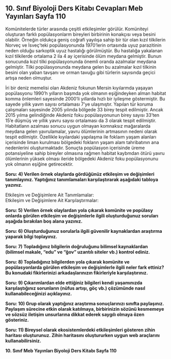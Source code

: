 ## 10. Sınıf Biyoloji Ders Kitabı Cevapları Meb Yayınları Sayfa 110

Komünitelerde türler arasında çeşitli etkileşimler görülür. Komüniteyi oluşturan farklı popülasyonlarm bireyleri birbirinin konakçısı veya besini olabilir. Örneğin oldukça geniş coğrafi yayılışa sahip bir tür olan kızıl tilkilerin Norveç ve İsveç’teki popülasyonunda 1970’lerin ortasında uyuz parazitinin neden olduğu sarkoptik uyuz hastalığı görülmüştür. Bu hastalığa yakalanan kızıl tilkilerde ortalama 2 ila 4 ay içerisinde ölüm meydana gelmiştir. Bunun sonucunda kızıl tilki popülasyonunda önemli oranda azalmalar meydana gelmiştir. Tilki popülasyonunda meydana gelen bu azalmalar kızıl tilkinin besini olan yaban tavşanı ve orman tavuğu gibi türlerin sayısında geçici artışa neden olmuştur.

İri bir deniz memelisi olan Akdeniz fokunun Mersin kıyılarmda yaşayan popülasyonu 1990’h yılların başmda yok olmanın eşiğindeyken alman habitat komma önlemleri sayesinde 2000’li yıllarda hızlı bir iyileşme göstermiştir. Bu sayede yıllık yavm sayısı ortalaması 7’ye ulaşmıştır. Yapılan tür koruma çalışmaları sayesinde 2005 yılında bölgede 33 birey tespit edilmiştir. Ancak 2015 yılma gelindiğinde Akdeniz foku popülasyonunun birey sayısı 33’ten 15’e düşmüş ve yıllık yavru sayısı ortalaması da 3 olarak tespit edilmiştir. Habitatlann azalması sonucu uygun olmayan komnaksız mağaralarda meydana gelen yavrulamalar, yavru ölümlerinin artmasının nedeni olarak tespit edilmiştir. Özellikle kıyılardaki yapılaşma ile foklaım yaşam alanları içerisinde liman kurulması bölgedeki fokların yaşam alam tahribatının ana nedenlerini oluşturmaktadır. Sonuçta popülasyon içerisinde üreme potansiyeline sahip bireyler olmasına rağmen habitat kaybmdan ötürü yavru ölümlerinin yüksek olması ileride bölgedeki Akdeniz foku popülasyonunu yok olmanın eşiğine getirecektir.

**Soru: 4) Verilen örnek olaylarda gördüğünüz etkileşim ve değişimleri tanımlayınız. Yaptığınız tanımlamaları karşılaştırarak aşağıdaki tabloya yazınız.**

Etkileşim ve Değişimlere Ait Tanımlamalar:  
 Etkileşim ve Değişimlere Ait Karşılaştırmalar:

**Soru: 5) Verilen örnek olaylardan yola çıkarak komünite ve popülasy onlarda görülen etkileşim ve değişimlerle ilgili oluşturduğunuz soruları aşağıda bırakılan boş alana yazınız.**

**Soru: 6) Oluşturduğunuz sorularla ilgili güvenilir kaynaklardan araştırma yaparak bilgi toplayınız.**

**Soru: 7) Topladığınız bilgilerin doğruluğunu bilimsel kaynaklardan (bilimsel makale, “edu” ve “ğov” uzantılı siteler vb.) kontrol ediniz.**

**Soru: 8) Topladığınız bilgilerden yola çıkarak komünite ve popülasyonlarda görülen etkileşim ve değişimlerle ilgili neler fark ettiniz? Bu konudaki fikirlerinizi arkadaşlarınızın fikirleriyle karşılaştırınız.**

**Soru: 9) Çıkarımlardan elde ettiğiniz bilgileri kendi yaşamınızda karşılaştığınız sorunların (nüfus artışı, göç vb.) çözümünde nasıl kullanabileceğinizi açıklayınız.**

**Soru: 10) Grup olarak yaptığınız araştırma sonuçlarınızı sınıfta paylaşınız. Paylaşım sürecine etkin olarak katılmaya, birbirinizin sözünü kesmemeye ve sözsüz iletişim unsurlarına dikkat ederek saygılı olmaya özen gösteriniz.**

**Soru: 11) Bireysel olarak ekosistemlerdeki etkileşimleri gösteren zihin haritası oluşturunuz. Zihin haritasını oluştururken uygun web araçlarını kullanabilirsiniz.**

**10. Sınıf Meb Yayınları Biyoloji Ders Kitabı Sayfa 110**